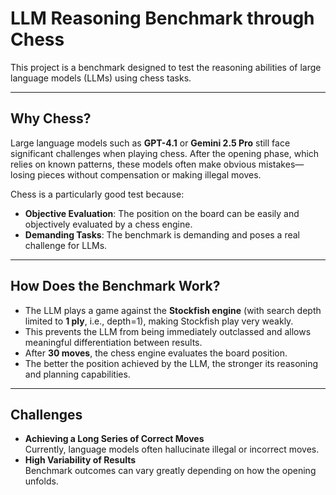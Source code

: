 # LLM Reasoning Benchmark through Chess

This project is a benchmark designed to test the reasoning abilities of large language models (LLMs) using chess tasks.

---

## Why Chess?

Large language models such as **GPT-4.1** or **Gemini 2.5 Pro** still face significant challenges when playing chess. After the opening phase, which relies on known patterns, these models often make obvious mistakes—losing pieces without compensation or making illegal moves.

Chess is a particularly good test because:

- **Objective Evaluation**: The position on the board can be easily and objectively evaluated by a chess engine.
- **Demanding Tasks**: The benchmark is demanding and poses a real challenge for LLMs.

---

## How Does the Benchmark Work?

- The LLM plays a game against the **Stockfish engine** (with search depth limited to **1 ply**, i.e., depth=1), making Stockfish play very weakly.
- This prevents the LLM from being immediately outclassed and allows meaningful differentiation between results.
- After **30 moves**, the chess engine evaluates the board position.  
- The better the position achieved by the LLM, the stronger its reasoning and planning capabilities.

---

## Challenges

- **Achieving a Long Series of Correct Moves**  
  Currently, language models often hallucinate illegal or incorrect moves.
- **High Variability of Results**  
  Benchmark outcomes can vary greatly depending on how the opening unfolds.
